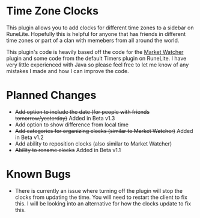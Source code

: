 # Time Zone Clocks
This plugin allows you to add clocks for different time zones to a sidebar on RuneLite. Hopefully this is helpful for anyone that has friends in different time zones or part of a clan with memebers from all around the world.

This plugin's code is heavily based off the code for the [Market Watcher](https://github.com/BobTabrizi/market-watcher) plugin and some code from the default Timers plugin on RuneLite. I have very little experienced with Java so please feel free to let me know of any mistakes I made and how I can improve the code.

# Planned Changes
* ~~Add option to include the date (for people with friends tomorrow/yesterday)~~ Added in Beta v1.3
* Add option to show difference from local time
* ~~Add categories for organizing clocks (similar to Market Watcher)~~ Added in Beta v1.2
* Add ability to reposition clocks (also similar to Market Watcher)
* ~~Ability to rename clocks~~ Added in Beta v1.1

# Known Bugs
* There is currently an issue where turning off the plugin will stop the clocks from updating the time. You will need to restart the client to fix this. I will be looking into an alternative for how the clocks update to fix this.
